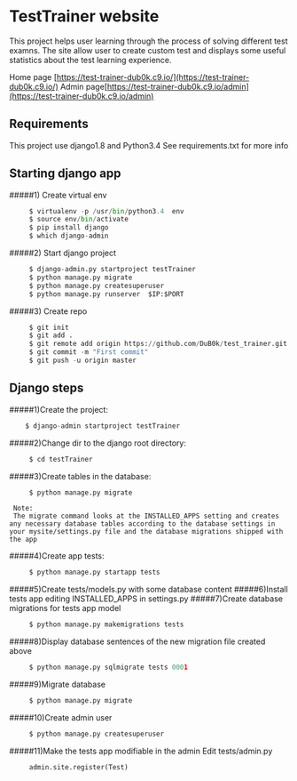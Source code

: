 # TestTrainer website

This project helps user learning through the process of solving different test examns.
The site allow user to create custom test and displays some useful statistics about the test learning experience.

Home page [https://test-trainer-dub0k.c9.io/](https://test-trainer-dub0k.c9.io/)
Admin page[https://test-trainer-dub0k.c9.io/admin](https://test-trainer-dub0k.c9.io/admin) 

## Requirements

This project use django1.8 and Python3.4
See requirements.txt for more info

## Starting django app

#####1) Create virtual env
```python
     $ virtualenv -p /usr/bin/python3.4  env
     $ source env/bin/activate
     $ pip install django
     $ which django-admin
```
#####2) Start django project
```python
     $ django-admin.py startproject testTrainer
     $ python manage.py migrate
     $ python manage.py createsuperuser
     $ python manage.py runserver  $IP:$PORT
```
#####3) Create repo
```python
     $ git init
     $ git add .
     $ git remote add origin https://github.com/DuB0k/test_trainer.git
     $ git commit -m "First commit"
     $ git push -u origin master
```

## Django steps
#####1)Create the project:
```python
	$ django-admin startproject testTrainer
```
#####2)Change dir to the django root directory:
```python
     $ cd testTrainer
```
#####3)Create tables in the database:
```python
     $ python manage.py migrate
```
     Note:
     The migrate command looks at the INSTALLED_APPS setting and creates any necessary database tables according to the database settings in your mysite/settings.py file and the database migrations shipped with the app
#####4)Create app tests:
```python
     $ python manage.py startapp tests
```
#####5)Create tests/models.py with some database content
#####6)Install tests app editing INSTALLED_APPS in settings.py
#####7)Create database migrations for tests app model
```python
     $ python manage.py makemigrations tests
```
#####8)Display database sentences of the new migration file created above
```python    
     $ python manage.py sqlmigrate tests 0001
```
#####9)Migrate database
```python 
     $ python manage.py migrate
```
#####10)Create admin user
```python 
     $ python manage.py createsuperuser
```
#####11)Make the tests app modifiable in the admin
Edit tests/admin.py
```python 
     admin.site.register(Test)
```

